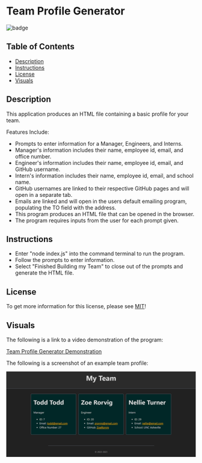 # Team Profile Generator

![badge](https://img.shields.io/badge/License-MIT-yellow.svg)

## Table of Contents
- [Description](#description)
- [Instructions](#instructions)
- [License](#license)
- [Visuals](#visuals)

## Description 
This application produces an HTML file containing a basic profile for your team.

Features Include:
- Prompts to enter information for a Manager, Engineers, and Interns.
- Manager's information includes their name, employee id, email, and office number. 
- Engineer's information includes their name, employee id, email, and GitHub username. 
- Intern's information includes their name, employee id, email, and school name. 
- GitHub usernames are linked to their respective GitHub pages and will open in a separate tab. 
- Emails are linked and will open in the users default emailing program, populating the TO field with the address.
- This program produces an HTML file that can be opened in the browser. 
- The program requires inputs from the user for each prompt given. 

## Instructions
- Enter "node index.js" into the command terminal to run the program.
- Follow the prompts to enter information.
- Select "Finished Building my Team" to close out of the prompts and generate the HTML file. 

## License
To get more information for this license, please see [MIT](https://opensource.org/licenses/MIT)!

## Visuals 

The following is a link to a video demonstration of the program:

[Team Profile Generator Demonstration](https://drive.google.com/file/d/135p-RFDAz1qsPyYY5B7Rmc8PKc9yFgGt/view)

The following is a screenshot of an example team profile:

![screenshot](./images/example-profile.png)
